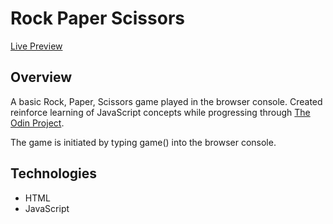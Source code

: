 # Rock Paper Scissors

[Live Preview](https://simeonbain.github.io/rock-paper-scissors/)

## Overview
A basic Rock, Paper, Scissors game played in the browser console. Created reinforce learning of JavaScript concepts while progressing through [The Odin Project](https://www.theodinproject.com).

The game is initiated by typing game() into the browser console.

## Technologies
- HTML
- JavaScript